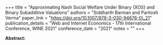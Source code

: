+++
title = "Approximating Nash Social Welfare Under Binary {XOS} and Binary Subadditive Valuations"
authors = "Siddharth Barman and Paritosh Verma"
paper_link = "https://doi.org/10.1007/978-3-030-94676-0\_21"
publication_details = "Web and Internet Economics - 17th International Conference,  WINE 2021"
conference_date = "2021"
notes = ""
+++

<b>Abstract:</b>
